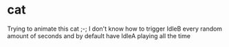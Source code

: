 # cat
Trying to animate this cat ;-;
I don't know how to trigger IdleB every random amount of seconds and by default have IdleA playing all the time 

